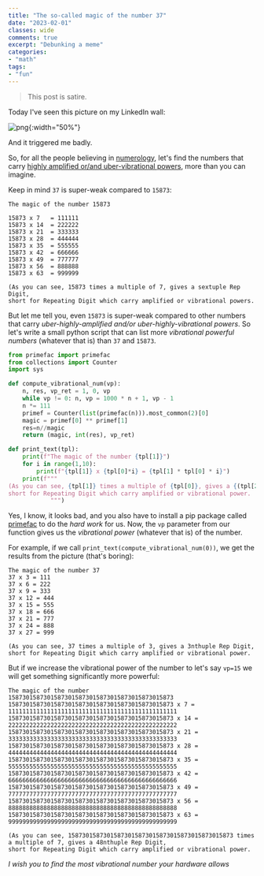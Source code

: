 ```yaml
---
title: "The so-called magic of the number 37"
date: "2023-02-01"
classes: wide
comments: true
excerpt: "Debunking a meme"
categories:
- "math"
tags:
- "fun"
---
```


> This post is satire. 

Today I've seen this picture on my LinkedIn wall:

![png]({{site.url}}/assets/images/2023-03-01-the-magic-of-the-number-37/37.png){:width="50%"}

And it triggered me badly. 

So, for all the people believing in [numerology](https://en.wikipedia.org/wiki/Numerology), let's find the numbers that carry [highly amplified or/and uber-vibrational powers](https://www.keen.com/articles/spiritual/numerology-the-cosmic-vibrations-of-numbers), more than you can imagine. 

Keep in mind `37` is super-weak compared to `15873`:

```
The magic of the number 15873

15873 x 7 	= 111111
15873 x 14 	= 222222
15873 x 21 	= 333333
15873 x 28 	= 444444
15873 x 35	= 555555
15873 x 42 	= 666666
15873 x 49	= 777777
15873 x 56	= 888888
15873 x 63	= 999999

(As you can see, 15873 times a multiple of 7, gives a sextuple Rep Digit,
short for Repeating Digit which carry amplified or vibrational powers.
```

But let me tell you, even `15873` is super-weak compared to other numbers that carry *uber-highly-amplified and/or uber-highly-vibrational powers*. So let's write a small python script that can list more *vibrational powerful numbers* (whatever that is) than `37` and `15873`.

```python
from primefac import primefac
from collections import Counter
import sys

def compute_vibrational_num(vp):
    n, res, vp_ret = 1, 0, vp
    while vp != 0: n, vp = 1000 * n + 1, vp - 1
    n *= 111
    primef = Counter(list(primefac(n))).most_common(2)[0]
    magic = primef[0] ** primef[1]
    res=n//magic
    return (magic, int(res), vp_ret)

def print_text(tpl):
    print(f"The magic of the number {tpl[1]}")
    for i in range(1,10):
        print(f"{tpl[1]} x {tpl[0]*i} = {tpl[1] * tpl[0] * i}")
    print(f"""
(As you can see, {tpl[1]} times a multiple of {tpl[0]}, gives a {(tpl[2]+1)*3}nthuple Rep Digit,
short for Repeating Digit which carry amplified or vibrational power.
            """)
```

Yes, I know, it looks bad, and you also have to install a pip package called [primefac](https://pypi.org/project/primefac/) to do the *hard work* for us. Now, the `vp` parameter from our function gives us the *vibrational power* (whatever that is) of the number.

For example, if we call `print_text(compute_vibrational_num(0))`, we get the results from the picture (that's boring):

```
The magic of the number 37
37 x 3 = 111
37 x 6 = 222
37 x 9 = 333
37 x 12 = 444
37 x 15 = 555
37 x 18 = 666
37 x 21 = 777
37 x 24 = 888
37 x 27 = 999

(As you can see, 37 times a multiple of 3, gives a 3nthuple Rep Digit,
short for Repeating Digit which carry amplified or vibrational power.
```

But if we increase the vibrational power of the number to let's say `vp=15` we will get something significantly more powerful:

```
The magic of the number 15873015873015873015873015873015873015873015873
15873015873015873015873015873015873015873015873 x 7 = 111111111111111111111111111111111111111111111111
15873015873015873015873015873015873015873015873 x 14 = 222222222222222222222222222222222222222222222222
15873015873015873015873015873015873015873015873 x 21 = 333333333333333333333333333333333333333333333333
15873015873015873015873015873015873015873015873 x 28 = 444444444444444444444444444444444444444444444444
15873015873015873015873015873015873015873015873 x 35 = 555555555555555555555555555555555555555555555555
15873015873015873015873015873015873015873015873 x 42 = 666666666666666666666666666666666666666666666666
15873015873015873015873015873015873015873015873 x 49 = 777777777777777777777777777777777777777777777777
15873015873015873015873015873015873015873015873 x 56 = 888888888888888888888888888888888888888888888888
15873015873015873015873015873015873015873015873 x 63 = 999999999999999999999999999999999999999999999999

(As you can see, 15873015873015873015873015873015873015873015873 times a multiple of 7, gives a 48nthuple Rep Digit,
short for Repeating Digit which carry amplified or vibrational power.
```

*I wish you to find the most vibrational number your hardware allows*